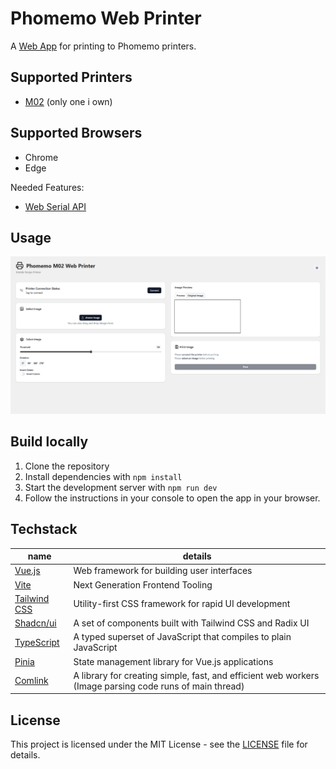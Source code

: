 # Phomemo Web Printer

A [Web App](https://k0in.github.io/Phomemo-M02-Web/) for printing to Phomemo printers.

## Supported Printers

- [M02](https://phomemo.com/en-de/products/m02-portable-printer) (only one i own)

## Supported Browsers

- Chrome
- Edge

Needed Features:

- [Web Serial API](https://caniuse.com/web-serial)

## Usage

![Image of the Webapp](./docs/web-app-screenshot.png "Web App Screenshot")

## Build locally

1. Clone the repository
2. Install dependencies with `npm install`
3. Start the development server with `npm run dev`
4. Follow the instructions in your console to open the app in your browser.

## Techstack

|name|details|
|---|---|
|[Vue.js](https://vuejs.org/)|Web framework for building user interfaces|
|[Vite](https://vitejs.dev/)|Next Generation Frontend Tooling|
|[Tailwind CSS](https://tailwindcss.com/)|Utility-first CSS framework for rapid UI development|
|[Shadcn/ui](https://ui.shadcn.com/)|A set of components built with Tailwind CSS and Radix UI|
|[TypeScript](https://www.typescriptlang.org/)|A typed superset of JavaScript that compiles to plain JavaScript|
|[Pinia](https://pinia.vuejs.org/)|State management library for Vue.js applications|
|[Comlink](https://www.npmjs.com/package/comlink/v/3.2.0)|A library for creating simple, fast, and efficient web workers (Image parsing code runs of main thread)|

## License

This project is licensed under the MIT License - see the [LICENSE](./LICENSE) file for details.
